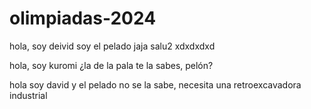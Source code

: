 # olimpiadas-2024
hola, soy deivid
soy el pelado jaja salu2
xdxdxdxd

hola, soy kuromi ¿la de la pala te la sabes, pelón?

hola soy david y el pelado no se la sabe, necesita una retroexcavadora industrial 

